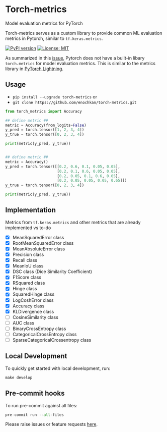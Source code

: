 # Torch-metrics

Model evaluation metrics for PyTorch

Torch-metrics serves as a custom library to provide common ML evaluation metrics in Pytorch, similar to `tf.keras.metrics`.

[![PyPI version](https://badge.fury.io/py/torch-metrics.svg)](https://badge.fury.io/py/torch-metrics)
[![License: MIT](https://img.shields.io/badge/License-MIT-yellow.svg)](https://opensource.org/licenses/MIT)

As summarized in this [issue](https://github.com/pytorch/pytorch/issues/22439), Pytorch does not have a built-in libary `torch.metrics` for model evaluation metrics. This is similar to the metrics library in [PyTorch Lightning](https://pytorch-lightning.readthedocs.io/en/latest/metrics.html#class-metrics).

## Usage

- `pip install --upgrade torch-metrics` or
- `git clone https://github.com/enochkan/torch-metrics.git`

```python
from torch_metrics import Accuracy

## define metric ##
metric = Accuracy(from_logits=False)
y_pred = torch.tensor([1, 2, 3, 4])
y_true = torch.tensor([0, 2, 3, 4])

print(metric(y_pred, y_true))
```

```python

## define metric ##
metric = Accuracy()
y_pred = torch.tensor([[0.2, 0.6, 0.1, 0.05, 0.05],
                       [0.2, 0.1, 0.6, 0.05, 0.05],
                       [0.2, 0.05, 0.1, 0.6, 0.05],
                       [0.2, 0.05, 0.05, 0.05, 0.65]])
y_true = torch.tensor([0, 2, 3, 4])

print(metric(y_pred, y_true))
```

## Implementation

Metrics from `tf.keras.metrics` and other metrics that are already implemented vs to-do

- [x] MeanSquaredError class
- [x] RootMeanSquaredError class
- [x] MeanAbsoluteError class
- [x] Precision class
- [x] Recall class
- [x] MeanIoU class
- [x] DSC class (Dice Similarity Coefficient)
- [x] F1Score class
- [x] RSquared class
- [x] Hinge class
- [x] SquaredHinge class
- [x] LogCoshError class
- [x] Accuracy class
- [x] KLDivergence class
- [ ] CosineSimilarity class
- [ ] AUC class
- [ ] BinaryCrossEntropy class
- [ ] CategoricalCrossEntropy class
- [ ] SparseCategoricalCrossentropy class

## Local Development

To quickly get started with local development, run:
```python
make develop
```

## Pre-commit hooks

To run pre-commit against all files:

```python
pre-commit run --all-files
```

Please raise issues or feature requests [here](https://github.com/enochkan/torch-metrics/issues).
